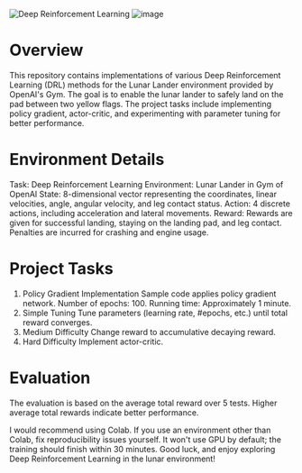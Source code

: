 ![Deep Reinforcement Learning]()
![image](https://github.com/Sajidcodes/Deep-Reinforcement-Learning/assets/101083684/920dbc55-e0d5-421e-9ae3-d5e5e75bba52)


# Overview
This repository contains implementations of various Deep Reinforcement Learning (DRL) methods for the Lunar Lander environment provided by OpenAI's Gym. The goal is to enable the lunar lander to safely land on the pad between two yellow flags. The project tasks include implementing policy gradient, actor-critic, and experimenting with parameter tuning for better performance.

# Environment Details
Task: Deep Reinforcement Learning
Environment: Lunar Lander in Gym of OpenAI
State: 8-dimensional vector representing the coordinates, linear velocities, angle, angular velocity, and leg contact status.
Action: 4 discrete actions, including acceleration and lateral movements.
Reward: Rewards are given for successful landing, staying on the landing pad, and leg contact. Penalties are incurred for crashing and engine usage.
# Project Tasks
1. Policy Gradient Implementation
Sample code applies policy gradient network.
Number of epochs: 100.
Running time: Approximately 1 minute.
2. Simple Tuning
Tune parameters (learning rate, #epochs, etc.) until total reward converges.
3. Medium Difficulty
Change reward to accumulative decaying reward.
4. Hard Difficulty
Implement actor-critic.
# Evaluation
The evaluation is based on the average total reward over 5 tests. Higher average total rewards indicate better performance.

I would recommend using Colab. If you use an environment other than Colab, fix reproducibility issues yourself.
It won't use GPU by default; the training should finish within 30 minutes.
Good luck, and enjoy exploring Deep Reinforcement Learning in the lunar environment!





